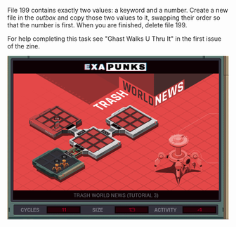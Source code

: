 File 199 contains exactly two values: a keyword and a number. Create a new file in the *outbox* and copy those two values to it, swapping their order so that the number is first. When you are finished, delete file 199.

For help completing this task see "Ghast Walks U Thru It" in the first issue of the zine.

![Solution](https://github.com/shaisimel/Exapunks/blob/master/Solutions/03%20-%20TRASH%20WORLD%20NEWS/EXAPUNKS%20-%20TRASH%20WORLD%20NEWS%20(11%2C%2013%2C%204%2C%202019-02-13-18-53-29).gif)

